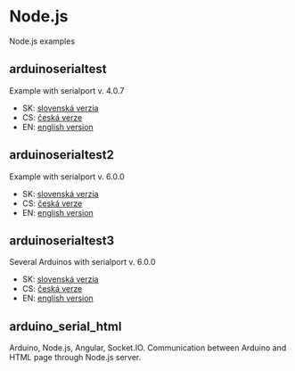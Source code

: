# Node.js
Node.js examples

## arduinoserialtest
Example with serialport v. 4.0.7
- SK: [slovenská verzia](https://www.arduinoslovakia.eu/blog/2017/5/komunikacia-medzi-arduinom-a-nodejs-pomocou-serioveho-portu)
- CS: [česká verze](https://www.arduinoslovakia.eu/blog/2017/5/komunikacia-medzi-arduinom-a-nodejs-pomocou-serioveho-portu?lang=cs)
- EN: [english version](https://www.arduinoslovakia.eu/blog/2017/5/komunikacia-medzi-arduinom-a-nodejs-pomocou-serioveho-portu?lang=en)

## arduinoserialtest2
Example with serialport v. 6.0.0
- SK: [slovenská verzia](https://www.arduinoslovakia.eu/blog/2017/10/komunikacia-medzi-arduinom-a-nodejs-pomocou-serioveho-portu-v-2)
- CS: [česká verze](https://www.arduinoslovakia.eu/blog/2017/10/komunikacia-medzi-arduinom-a-nodejs-pomocou-serioveho-portu-v-2?lang=cs)
- EN: [english version](https://www.arduinoslovakia.eu/blog/2017/10/komunikacia-medzi-arduinom-a-nodejs-pomocou-serioveho-portu-v-2?lang=en)

## arduinoserialtest3
Several Arduinos with serialport v. 6.0.0
- SK: [slovenská verzia](https://www.arduinoslovakia.eu/blog/2017/12/nodejs-a-viac-arduin-pomocou-serioveho-portu)
- CS: [česká verze](https://www.arduinoslovakia.eu/blog/2017/12/nodejs-a-viac-arduin-pomocou-serioveho-portu?lang=cs)
- EN: [english version](https://www.arduinoslovakia.eu/blog/2017/12/nodejs-a-viac-arduin-pomocou-serioveho-portu?lang=en)

## arduino_serial_html
Arduino, Node.js, Angular, Socket.IO. Communication between Arduino and HTML
page through Node.js server.